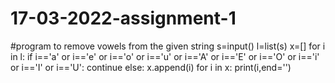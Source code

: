 # 17-03-2022-assignment-1
#program to remove vowels from the given string
s=input()
l=list(s)
x=[]
for i in l:
    if i=='a' or i=='e' or i=='o' or i=='u' or i=='A' or i=='E' or i=='O' or i=='i' or i=='I' or i=='U':
        continue
    else:
        x.append(i)
for i in x:
    print(i,end='')
